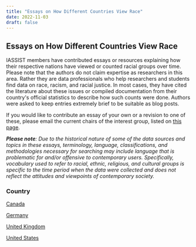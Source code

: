 ```yaml
---
title: "Essays on How Different Countries View Race"
date: 2022-11-03
draft: false
---
```

## Essays on How Different Countries View Race
IASSIST members have contributed essays or resources explaining how their respective nations have viewed or counted racial groups over time.  
Please note that the authors do not claim expertise as researchers in this area.  Rather they are data professionals who help researchers and 
students find data on race, racism, and racial justice. In most cases, they have cited the literature about these issues or compiled 
documentation from their country's official statistics to describe how such counts were done.  Authors were asked to keep entries extremely brief 
to be suitable as blog posts.

If you would like to contribute an essay of your own or a revision to one of these, please email the current chairs of the interest group, listed on [this page](https://iassistdata.org/community/antiracism-resources.md).

***Please note**:  Due to the historical nature of some of the data sources and topics in these essays, terminology, language, classifications, and methodologies 
necessary for searching may include language that is problematic for and/or offensive to contemporary users. Specifically, vocabulary used to refer to racial, ethnic, 
religious, and cultural groups is specific to the time period when the data were collected and does not reflect the attitudes and viewpoints of contemporary society.* 

### Country

[Canada](https://github.com/iassist/content/antiracismresources/canada.md)

[Germany](https://github.com/iassist/content/antiracismresources/germany.md)

[United Kingdom](https://github.com/iassist/content/antiracismresources/uk.md)

[United States](https://github.com/iassist/content/antiracismresources/us.md)
